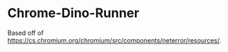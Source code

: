 # Chrome-Dino-Runner
Based off of https://cs.chromium.org/chromium/src/components/neterror/resources/.
